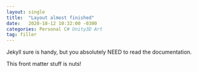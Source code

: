 ```yaml
---
layout: single
title:  "Layout almost finished"
date:   2020-10-12 10:32:00 -0300
categories: Personal C# Unity3D Art
tag: filler
---
```


Jekyll sure is handy, but you absolutely NEED to read the documentation.

This front matter stuff is nuts!
